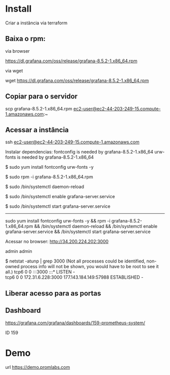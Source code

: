 # Install

Criar a instância via terraform

## Baixa o rpm:

via browser

https://dl.grafana.com/oss/release/grafana-8.5.2-1.x86_64.rpm

via wget

wget https://dl.grafana.com/oss/release/grafana-8.5.2-1.x86_64.rpm

## Copiar para o servidor

scp grafana-8.5.2-1.x86_64.rpm ec2-user@ec2-44-203-249-15.compute-1.amazonaws.com:~

## Acessar a instância

ssh ec2-user@ec2-44-203-249-15.compute-1.amazonaws.com


Instalar dependencias:
	fontconfig is needed by grafana-8.5.2-1.x86_64
	urw-fonts is needed by grafana-8.5.2-1.x86_64

$ sudo yum install fontconfig urw-fonts -y

$ sudo rpm -i grafana-8.5.2-1.x86_64.rpm

$ sudo /bin/systemctl daemon-reload

$ sudo /bin/systemctl enable grafana-server.service

$ sudo /bin/systemctl start grafana-server.service

----------------------------------------------------------

sudo yum install fontconfig urw-fonts -y && rpm -i grafana-8.5.2-1.x86_64.rpm && /bin/systemctl daemon-reload && /bin/systemctl enable grafana-server.service && /bin/systemctl start grafana-server.service

Acessar no browser: http://34.200.224.202:3000

admin
admin

$ netstat -atunp | grep 3000
(Not all processes could be identified, non-owned process info
 will not be shown, you would have to be root to see it all.)
tcp6       0      0 :::3000                 :::*                    LISTEN      -                   
tcp6       0      0 172.31.6.228:3000       177.143.184.149:57988   ESTABLISHED -


## Liberar acesso para as portas

## Dashboard

https://grafana.com/grafana/dashboards/159-prometheus-system/

ID 159

# Demo

url https://demo.promlabs.com